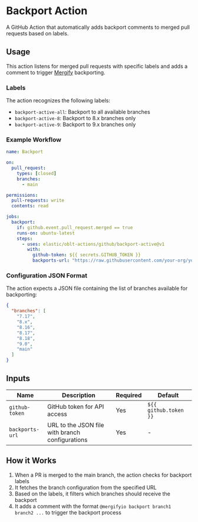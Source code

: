 # Backport Action

A GitHub Action that automatically adds backport comments to merged pull requests based on labels.

## Usage

This action listens for merged pull requests with specific labels and adds a comment to trigger [Mergify](https://mergify.com/) backporting.

### Labels

The action recognizes the following labels:
- `backport-active-all`: Backport to all available branches
- `backport-active-8`: Backport to 8.x branches only
- `backport-active-9`: Backport to 9.x branches only

### Example Workflow

```yaml
name: Backport

on:
  pull_request:
    types: [closed]
    branches:
      - main

permissions:
  pull-requests: write
  contents: read

jobs:
  backport:
    if: github.event.pull_request.merged == true
    runs-on: ubuntu-latest
    steps:
      - uses: elastic/oblt-actions/github/backport-active@v1
        with:
          github-token: ${{ secrets.GITHUB_TOKEN }}
          backports-url: "https://raw.githubusercontent.com/your-org/your-repo/main/config/branches.json"
```

### Configuration JSON Format

The action expects a JSON file containing the list of branches available for backporting:

```json
{
  "branches": [
    "7.17",
    "8.x",
    "8.16",
    "8.17",
    "8.18",
    "9.0",
    "main"
  ]
}
```

## Inputs

| Name | Description | Required | Default |
|------|-------------|----------|---------|
| `github-token` | GitHub token for API access | Yes | `${{ github.token }}` |
| `backports-url` | URL to the JSON file with branch configurations | Yes | - |

## How it Works

1. When a PR is merged to the main branch, the action checks for backport labels
2. It fetches the branch configuration from the specified URL
3. Based on the labels, it filters which branches should receive the backport
4. It adds a comment with the format `@mergifyio backport branch1 branch2 ...` to trigger the backport process

